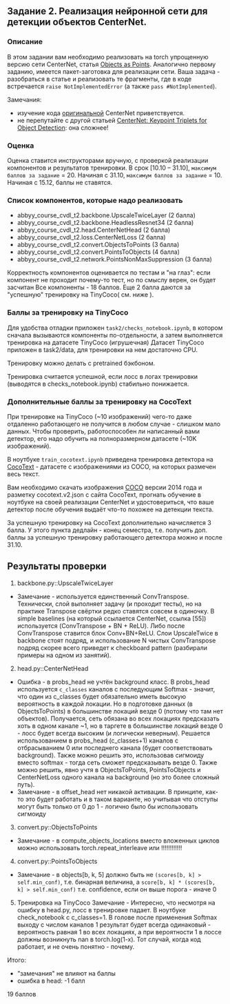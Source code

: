 ## Задание 2. Реализация нейронной сети для детекции объектов CenterNet.

### Описание
В этом задании вам необходимо реализовать на torch упрощенную версию сети CenterNet, статья [Objects as Points](https://arxiv.org/pdf/1904.07850.pdf).
Аналогично первому заданию, имеется пакет-заготовка для реализации сети. Ваша задача - разобраться в статье и реализовать те фрагменты, где в коде встречается
 `raise NotImplementedError` (а также `pass #NotImplemented`).

Замечания:
- изучение кода [оригинальной](https://github.com/xingyizhou/CenterNet) CenterNet приветствуется.
- не перепутайте с другой статьей [CenterNet: Keypoint Triplets for Object Detection](https://arxiv.org/abs/1904.08189): она сложнее!

### Оценка
Оценка ставится инструкторами вручную, с проверкой реализации компонентов и результатов тренировки.
В срок [10.10 – 31.10], `максимум баллов за задание` = 20. Начиная с 31.10, `максимум баллов за задание` = 10. Начиная с 15.12, баллы не ставятся.

### Список компонентов, которые надо реализовать
- abbyy_course_cvdl_t2.backbone.UpscaleTwiceLayer (2 балла)
- abbyy_course_cvdl_t2.backbone.HeadlessResnet34 (2 балла)
- abbyy_course_cvdl_t2.head.CenterNetHead (2 балла)
- abbyy_course_cvdl_t2.loss.CenterNetLoss (2 балла)
- abbyy_course_cvdl_t2.convert.ObjectsToPoints (3 балла)
- abbyy_course_cvdl_t2.convert.PointsToObjects (4 балла)
- abbyy_course_cvdl_t2.network.PointsNonMaxSuppression (3 балла)

Корректность компонентов оценивается по тестам и "на глаз": если компонент не проходит почему-то тест, но по смыслу верен, он будет засчитан
Все компоненты - 18 баллов. Еще 2 балла даются за "успешную" тренировку на TinyCoco( см. ниже ).

### Баллы за тренировку на TinyCoco
Для удобства отладки приложен `task2/checks_notebook.ipynb`, в котором сначала вызываются компоненты по-отдельности, а затем выполняется тренировка на датасете TinyCoco (игрушечная)
Датасет TinyCoco приложен в task2/data, для тренировки на нем достаточно CPU.

Тренировку можно делать с pretrained бэкбоном.

Тренировка считается успешной, если лосс в логах тренировки (выводятся в checks_notebook.ipynb) стабильно понижается.

### Дополнительные баллы за тренировку на CocoText
При тренировке на TinyCoco (~10 изображений) чего-то даже отдаленно работающего не получится в любом случае - слишком мало данных. Чтобы проверить, работоспособен ли написанный вами детектор, его надо обучить на полноразмерном датасете (~10K изображений).

В ноутбуке `train_cocotext.ipynb` приведена тренировка детектора на [CocoText](https://bgshih.github.io/cocotext/) - датасете с изображениями из COCO, на которых размечен весь текст.

Вам необходимо скачать изображения [COCO](https://cocodataset.org) версии 2014 года и разметку cocotext.v2.json с сайта CocoText, прогнать обучение в ноутбуке на своей реализации CenterNet и удостовериться, что ваше детектор после обучения выдаёт что-то похожее на детекции текста.

За успешную тренировку на CocoText дополнительно начисляется 3 балла. У этого пункта дедлайн - конец семестра, т.е. получить доп. баллы за успешную тренировку работающего детектора можно и после 31.10.

## Результаты проверки

1. backbone.py::UpscaleTwiceLayer
- Замечание  - используется единственный ConvTranspose. Технически, слой выполняет задачу (и проходит тесты), но на практике Transpose свёртки редко ставятся совсем в одиночку. В simple baselines (на который ссылается CenterNet, ссылка [55]) используется (ConvTranspose + BN + ReLU). Либо после ConvTranspose ставится блок Conv+BN+ReLU. Слои UpscaleTwice в backbone стоят подряд, и использование N чистых ConvTranspose подряд скорее всего приведет к checkboard pattern (разбирали примеры на одном из занятий).

2. head.py::CenterNetHead
- Ошибка - в probs_head не учтён background класс. В probs_head используется `c_classes` каналов с последующим Softmax - значит, что один из c_classes будет обязательно иметь высокую вероятность в каждой локации. Но в подготовке данных (в ObjectsToPoints) в большинстве локаций везде 0 (потому что там нет объектов). Получается, сеть обязана во всех локациях предсказать хоть в одном канале ~1, но в таргете в большинстве локаций везде 0 - лосс будет всегда высоким (и логически неверным). Решается использованием в probs_head (c_classes+1) каналов с отбрасыванием 0 или последнего канала (будет соответствовать background). Также можно решить это, использовав сигмоиду вместо softmax - тогда сеть сможет предсказывать везде 0. Также можно решить, явно учтя в ObjectsToPoints, PointsToObjects и CenterNetLoss одного канала на background (но это более сложный путь). 
- Замечание - в offset_head нет никакой активации. В принципе, как-то это будет работать и в таком варианте, но учитывая что отступы могут быть только от 0 до 1 - логично было бы использовать сигмоиду

3. convert.py::ObjectsToPoints
- Замечание - в compute_objects_locations вместо вложенных циклов можно использовать torch.repeat_interleave или !!!!!!!!!!!!

4. convert.py::PointsToObjects
- Замечание - в objects[b, k, 5] должно быть не `(scores[b, k] > self.min_conf)`, т.е. бинарная величина, а `score[b, k] * (scores[b, k] > self.min_conf)` т.е. confidence, если он выше порога - иначе 0

5. Тренировка на TinyCoco
Замечание - Интересно, что несмотря на ошибку в head.py, лосс в тренировке падает. В ноутбуке check_notebook c c_classes=1. В голове после применения Softmax выходу с числом каналов 1 результат будет всегда одинаковый - вероятность равная 1 во всех локациях, а при вероятности 1 в лоссе должны возникнуть nan в torch.log(1-x). Тот случай, когда код работает, и не очень понятно - почему.

Итого:
- "замечания" не влияют на баллы
- ошибка в head: -1 балл

19 баллов

